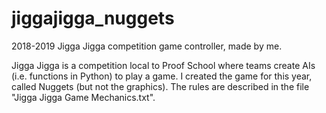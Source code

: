 # jiggajigga_nuggets
2018-2019 Jigga Jigga competition game controller, made by me.

Jigga Jigga is a competition local to Proof School where teams create AIs (i.e. functions in Python) to play a game.
I created the game for this year, called Nuggets (but not the graphics). The rules are described in the file "Jigga Jigga Game Mechanics.txt".
